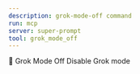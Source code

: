 ```yaml
---
description: grok-mode-off command
run: mcp
server: super-prompt
tool: grok_mode_off
---
```


🔴 Grok Mode Off
Disable Grok mode
